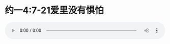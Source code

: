 # 约一4:7-21爱里没有惧怕

<audio style="width: 100%;" preload="false" controls controlslist="nodownload"><source src="http://file.simai.life/audio/mp3/old/12356.mp3" type="audio/mpeg">Your browser does not support the audio element.</audio>


